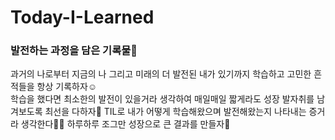 # Today-I-Learned
### 발전하는 과정을 담은 기록물📝
과거의 나로부터 지금의 나 그리고 미래의 더 발전된 내가 있기까지 학습하고 고민한 흔적들을 항상 기록하자☺️   
학습을 했다면 최소한의 발전이 있을거라 생각하여 매일매일 짧게라도 성장 발자취를 남겨보도록 최선을 다하자🙌
TIL로 내가 어떻게 학습해왔으며 발전해왔는지 나타내는 증거라 생각한다👍🏻
하루하루 조그만 성장으로 큰 결과를 만들자🎉


